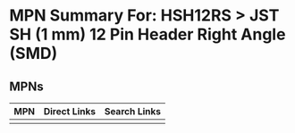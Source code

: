 



# MPN Summary For: HSH12RS > JST SH (1 mm) 12 Pin Header Right Angle (SMD)

## MPNs
  

|MPN|Direct Links|Search Links|
| :--- | :--- | :--- |
||||
